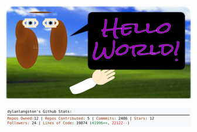 <!-- 
Version 2.0.172
Built Sun Dec 29 2024 02:09:30 GMT+0000 (Coordinated Universal Time)
-->

<h1 align="center">
  <a href="https://github.com/dylanlangston/dylanlangston/tree/master/src" title="Click to View Source">
    <picture width="100%" alt="Dylan">
      <source media="(prefers-color-scheme: dark)" srcset="dylan-dark.svg?version=2.0.172">
      <img src="dylan-light.svg?version=2.0.172" alt="Dylan">
    </picture>
  </a>
</h1>

<div align="center">
  <picture width="100%" alt="Profile Info and Stats">
    <source media="(prefers-color-scheme: dark)" srcset="stats-dark.svg?version=2.0.172">
    <img src="stats-light.svg?version=2.0.172" alt="Profile Info and Stats">
  </picture>
</div>
